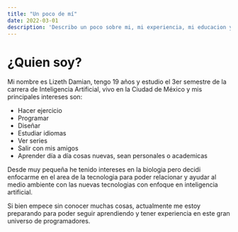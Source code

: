 ```yaml
---
title: "Un poco de mí"
date: 2022-03-01
description: 'Describo un poco sobre mi, mi experiencia, mi educacion y mis motivaciones'
---
```


# ¿Quien soy?

Mi nombre es Lizeth Damian, tengo 19 años y estudio el 3er semestre de la carrera de Inteligencia Artificial, 
vivo en la Ciudad de México y mis principales intereses son: 

- Hacer ejercicio 
- Programar
- Diseñar
- Estudiar idiomas
- Ver series
- Salir con mis amigos 
- Aprender día a día cosas nuevas, sean personales o academicas

Desde muy pequeña he tenido intereses en la biologia pero decidi enfocarme en el area de la tecnologia para poder
relacionar y ayudar al medio ambiente con las nuevas tecnologias con enfoque en inteligencia artificial. 

Si bien empece sin conocer muchas cosas, actualmente me estoy preparando para poder seguir aprendiendo y 
tener experiencia en este gran universo de programadores. 

